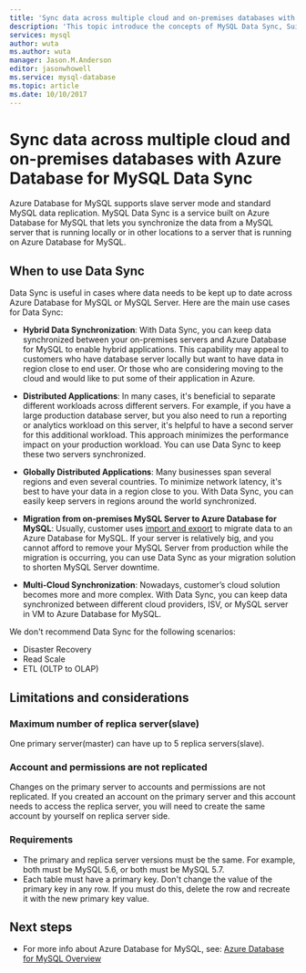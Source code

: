```yaml
---
title: 'Sync data across multiple cloud and on-premises databases with Azure Database for MySQL Data Sync | Microsoft Docs'
description: 'This topic introduce the concepts of MySQL Data Sync, Suitable scenarios, limitations, etc.'
services: mysql
author: wuta
ms.author: wuta
manager: Jason.M.Anderson
editor: jasonwhowell
ms.service: mysql-database
ms.topic: article
ms.date: 10/10/2017
---
```

# Sync data across multiple cloud and on-premises databases with Azure Database for MySQL Data Sync 
Azure Database for MySQL supports slave server mode and standard MySQL data replication. MySQL Data Sync is a service built on Azure Database for MySQL that lets you synchronize the data from a MySQL server that is running locally or in other locations to a server that is running on Azure Database for MySQL.

## When to use Data Sync 
Data Sync is useful in cases where data needs to be kept up to date across Azure Database for MySQL or MySQL Server. Here are the main use cases for Data Sync:

- **Hybrid Data Synchronization**: With Data Sync, you can keep data synchronized between your on-premises servers and Azure Database for MySQL to enable hybrid applications. This capability may appeal to customers who have database server locally but want to have data in region close to end user. Or those who are considering moving to the cloud and would like to put some of their application in Azure. 

- **Distributed Applications**: In many cases, it's beneficial to separate different workloads across different servers. For example, if you have a large production database server, but you also need to run a reporting or analytics workload on this server, it's helpful to have a second server for this additional workload. This approach minimizes the performance impact on your production workload. You can use Data Sync to keep these two servers synchronized. 

- **Globally Distributed Applications**: Many businesses span several regions and even several countries. To minimize network latency, it's best to have your data in a region close to you. With Data Sync, you can easily keep servers in regions around the world synchronized. 

- **Migration from on-premises MySQL Server to Azure Database for MySQL**: Usually, customer uses [import and export](./concepts-migrate-import-export.md) to migrate data to an Azure Database for MySQL. If your server is relatively big, and you cannot afford to remove your MySQL Server from production while the migration is occurring, you can use Data Sync as your migration solution to shorten MySQL Server downtime. 

- **Multi-Cloud Synchronization**: Nowadays, customer’s cloud solution becomes more and more complex. With Data Sync, you can keep data synchronized between different cloud providers, ISV, or MySQL server in VM to Azure Database for MySQL.  

We don't recommend Data Sync for the following scenarios: 

- Disaster Recovery 
- Read Scale 
- ETL (OLTP to OLAP) 

## Limitations and considerations 

### Maximum number of replica server(slave) 
One primary server(master) can have up to 5 replica servers(slave).   

### Account and permissions are not replicated 
Changes on the primary server to accounts and permissions are not replicated. If you created an account on the primary server and this account needs to access the replica server, you will need to create the same account by yourself on replica server side. 

### Requirements 
- The primary and replica server versions must be the same. For example, both must be MySQL 5.6, or both must be MySQL 5.7. 
- Each table must have a primary key. Don't change the value of the primary key in any row. If you must do this, delete the row and recreate it with the new primary key value.  

## Next steps
- For more info about Azure Database for MySQL, see: [Azure Database for MySQL Overview](./overview.md)
